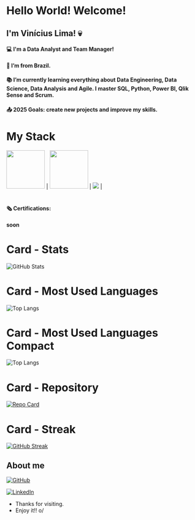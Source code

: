 # Hello World! Welcome!
 
## I'm Vinícius Lima! :skull:
 
#### :computer: I'm a Data Analyst and Team Manager!
#### :house_with_garden: I’m from Brazil.
#### :books: I’m currently learning everything about Data Engineering, Data Science, Data Analysis and Agile. I master SQL, Python, Power BI, Qlik Sense and Scrum.
#### :outbox_tray: 2025 Goals: create new projects and improve my skills.

#### <h1><strong> My Stack </strong></h1>
<img src="https://cdn.jsdelivr.net/gh/devicons/devicon@latest/icons/azuresqldatabase/azuresqldatabase-original.svg" width="100px"> |
<img src="https://cdn.jsdelivr.net/gh/devicons/devicon@latest/icons/python/python-original.svg" width="100px"> |
<img src="https://www.google.com/imgres?q=qlik%20sense%20logo&imgurl=https%3A%2F%2Fcdn.imgbin.com%2F19%2F20%2F2%2Fimgbin-qlik-business-intelligence-software-dashboard-logo-others-round-green-and-white-logo-GbfxSWxp2Ebv4NNUCGbeEGN18.jpg&imgrefurl=https%3A%2F%2Fimgbin.com%2Fpng%2Fkftib7Pa%2Fqlik-business-intelligence-software-dashboard-logo-png&docid=Nh7IGdoV0Wz0fM&tbnid=973exYKKWl7wrM&vet=12ahUKEwiYyu24k8qOAxUWrZUCHQr3NyEQM3oECAwQAA..i&w=728&h=667&hcb=2&itg=1&ved=2ahUKEwiYyu24k8qOAxUWrZUCHQr3NyEQM3oECAwQAA"> |
<h1></h1>

#### :newspaper_roll: Certifications:
#### soon

          

          

# Card - Stats
![GitHub Stats](https://github-readme-stats.vercel.app/api?username=XXXParanoidXXX&theme=transparent&bg_color=000&border_color=30A3DC&show_icons=true&icon_color=30A3DC&title_color=E94D5F&text_color=FFF)

# Card - Most Used Languages
![Top Langs](https://github-readme-stats-git-masterrstaa-rickstaa.vercel.app/api/top-langs/?username=XXXParanoidXXX&bg_color=000&border_color=30A3DC&title_color=E94D5F&text_color=FFF)

# Card - Most Used Languages Compact
![Top Langs](https://github-readme-stats-git-masterrstaa-rickstaa.vercel.app/api/top-langs/?username=XXXParanoidXXX&layout=compact&bg_color=000&border_color=30A3DC&title_color=E94D5F&text_color=FFF)

# Card - Repository
[![Repo Card](https://github-readme-stats.vercel.app/api/pin/?username=XXXParanoidXXX&repo=Welcome-&bg_color=000&border_color=30A3DC&show_icons=true&icon_color=30A3DC&title_color=E94D5F&text_color=FFF)](https://github.com/XXXParanoidXXX/Welcome-)

# Card - Streak
[![GitHub Streak](https://streak-stats.demolab.com/?user=XXXParanoidXXX&theme=bear&background=000&border=30A3DC&dates=FFF)](https://git.io/streak-stats)
 
## About me
[![GitHub](https://img.shields.io/badge/GitHub-100000?style=for-the-badge&logo=github&logoColor=white)](https://github.com/XXXParanoidXXX)
<!-- [![LinkedIn](https://img.shields.io/badge/LinkedIn-0077B5?style=for-the-badge&logo=linkedin&logoColor=white)](www.linkedin.com/in/vinícius-lima-61aa082a6) -->
[![LinkedIn](https://img.shields.io/badge/LinkedIn-0077B5?style=for-the-badge&logo=linkedin&logoColor=white)](https://www.linkedin.com/in/vinícius-lima-61aa082a6)
- Thanks for visiting.
- Enjoy it!! o/
